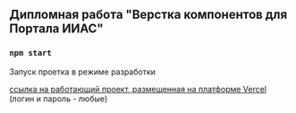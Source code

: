 ## Дипломная работа "Верстка компонентов для Портала ИИАС"

### `npm start`
Запуск проетка в режиме разработки

[ccылка на работающий проект, размещенная на платформе Vercel](http://iias-on-react.vercel.app/)
(логин и пароль - любые)
